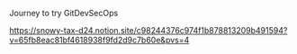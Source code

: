 Journey to try GitDevSecOps

https://snowy-tax-d24.notion.site/c98244376c974f1b878813209b491594?v=65fb8eac81bf4618938f9fd2d9c7b60e&pvs=4
